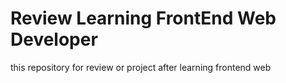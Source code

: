 # Review Learning FrontEnd Web Developer

this repository for review or project after learning frontend web
